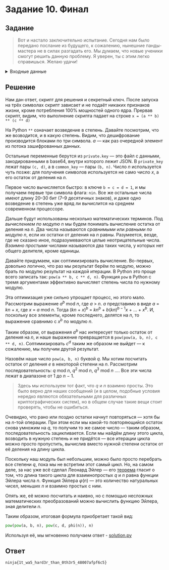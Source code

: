 # Задание 10. Финал

## Задание

> Вот и настало заключительно испытание. Сегодня нам было передано послание из будущего, к сожалению, нынешние панды-мастера не в силах разгадать его. Мы думаем, что новые ученики смогут решить данную проблему. Я уверен, ты с этим легко справишься. Желаю удачи!

<details>
    <summary>Входные данные</summary>
    Answer: 7235950 8653973 22582420 46400007 30942811 18377826 9090748 1809330 24157907 26947293 26463809 19620468 27720117 24249324 18761476
    private Key: https://gist.github.com/Dragonprod/a3b2c7bfc75d442048b9c1e148751271
    solver.py: https://gist.github.com/Dragonprod/4f0b5bac11d52efeb706b8465f41aa96

</details>

## Решение

Нам дан ответ, скрипт для решения и секретный ключ. После запуска на трёх символах скрипт зависает и не подаёт никаких признаков жизни, кроме потребления 100% мощностей одного ядра. Прервав скрипт, видим, что выполнение скрипта падает на строке
`x = (a ** b) ** (c ** d)`

На Python `**` означает возведение в степень. Давайте посмотрим, что же возводится, и в какую степень. Видим, что дешифрование производится блоками по три символа. _a_ — как раз очередной элемент из потока зашифрованных данных.

Остальные переменные берутся из `private.key` — это файл с данными, закодированными в base64, внутри которого лежит JSON. В `private_key` лежат пары `(c, d)`, а в `common_key` — пары `(b, n)`. Число _n_ используется чуть позже: для получения символов используется не само число _x_, а его остаток от деления на _n_.

Первое число вычисляется быстро: в ключе `b = c = d = 1`, и мы получаем первые три символа флага: `nin`. Все же остальные числа имеют длину 20–30 бит (7–9 десятичных знаков), и даже одно возведение в степень уже вряд ли вычислится на среднем современном процессоре.

Дальше будут использованы несколько математических терминов. Под _вычислением по модулю n_ мы будем понимать вычисление остатка от деления на _n_. Два числа называются _сравнимыми_ или _равными по модулю n_, если их остатки от деления на _n_ равны. Разумеется, везде, где не сказано иное, подразумеваются целые неотрицательные числа. _Взаимно простыми_ числами называются два таких числа, у которых нет общего делителя, кроме единицы.

Давайте придумаем, как соптимизировать вычисление. Во-первых, довольно логично, что раз мы результат берём по модулю, можно брать по модулю результат на каждой итерации. В Python это проще всего записать так: `pow(a ** b, c ** d, n)`. Функция `pow` в Python с тремя аргументами эффективно вычисляет степень числа по нужному модулю.

Эта оптимизация уже сильно упрощает процесс, но этого мало. Рассмотрим выражение _a_<sup>_b_</sup> mod _n_, где _a_ > _n_. _a_ представимо в виде _a_ = _kn_ + _x_, где _x_ = _a_ mod _n_. Тогда (_kn_ + _x_)<sup>_b_</sup> = _kn_<sup>_b_</sup> + _b_(_kn_)<sup>_b_ − 1</sup>_x_ + … + _x_<sup>_b_</sup>. И, поскольку все элементы, кроме последнего, делятся на _n_, то выражение сравнимо с _x_<sup>_b_</sup> по модулю _n_.

Таким образом, от выражения _a_<sup>_b_</sup> нас интересует только остаток от деления на _n_, и наше выражение превращается в `pow(pow(a, b, n), c ** d, n)`. Соптимизировать _c_<sup>_d_</sup> таким же образом не выйдет — к сожалению, мы получим другой результат.

Назовём наше число `pow(a, b, n)` буквой _q_. Мы хотим посчитать остаток от деления _e_ в некоторой степени на _n_. Рассмотрим последовательность: _q_ mod _n_, _q_<sup>2</sup> mod _n_, _q_<sup>3</sup> mod _n_ …. Все эти числа лежат в диапазоне от 1 до _n_ − 1.

> Здесь мы используем тот факт, что _q_ и _n_ взаимно просты. Это было верно для наших сообщений (и в целом, подобные условия нередко являются обязательными для различных криптографических систем), но в общем случае такие вещи стоит проверять, чтобы не ошибиться.

Очевидно, что рано или поздно остатки начнут повторяться — хотя бы на _n_-той операции. При этом если мы какой-то повторяющийся остаток снова умножим на _q_, то получим то же самое число — таким образом, последовательность зацикливается. Если мы найдём длину этого цикла, возводить в нужную степень и не придётся — все итерации цикла можно просто пропустить, вычислив вместо нужной степени остаток от её деления на длину цикла.

Поскольку наш модуль был небольшим, можно было просто перебрать все степени _q_, пока мы не встретим этот самый цикл. Но, на самом деле, за нас уже всё сделал Леонард Эйлер — его [теорема](<https://ru.wikipedia.org/wiki/%D0%A2%D0%B5%D0%BE%D1%80%D0%B5%D0%BC%D0%B0_%D0%AD%D0%B9%D0%BB%D0%B5%D1%80%D0%B0_(%D1%82%D0%B5%D0%BE%D1%80%D0%B8%D1%8F_%D1%87%D0%B8%D1%81%D0%B5%D0%BB)>) гласит о том, что длина такого цикла для взаимнопростых _q_ и _n_ равна функции Эйлера числа _n_. Функция Эйлера _φ_(_n_) — это количество натуральных чисел, меньших _n_ и взаимно простых с ним.

Опять же, её можно посчитать и наивно, но с помощью несложных математических преобразований можно вычислить функцию Эйлера, зная делители _n_.

Таким образом, итоговая формула приобретает такой вид:

```python
pow(pow(a, b, n), pow(c, d, phi(n)), n)
```

Используя её, мы мгновенно получаем ответ - [solution.py](solution.py)

## Ответ

`ninja{1t_wa5_hard3r_than_0th3r5_48007afpf6c5}`
